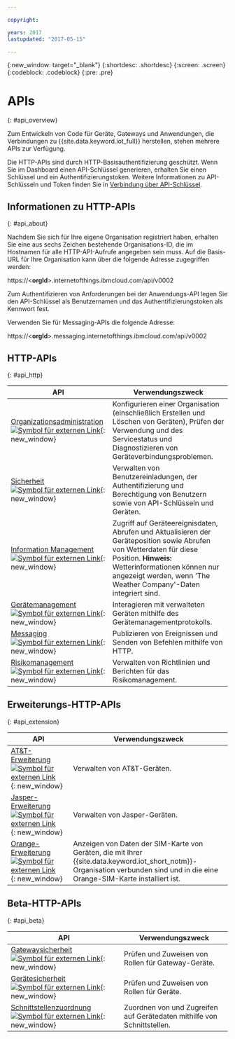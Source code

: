 ```yaml
---

copyright:

years: 2017
lastupdated: "2017-05-15"

---
```


{:new_window: target="\_blank"}
{:shortdesc: .shortdesc}
{:screen: .screen}
{:codeblock: .codeblock}
{:pre: .pre}


# APIs
{: #api_overview}

Zum Entwickeln von Code für Geräte, Gateways und Anwendungen, die Verbindungen zu {{site.data.keyword.iot_full}} herstellen, stehen mehrere APIs zur Verfügung.

Die HTTP-APIs sind durch HTTP-Basisauthentifizierung geschützt. Wenn Sie im Dashboard einen API-Schlüssel generieren, erhalten Sie einen Schlüssel und ein Authentifizierungstoken. Weitere Informationen zu API-Schlüsseln und Token finden Sie in [Verbindung über API-Schlüssel](../platform_authorization.html#api-key).


## Informationen zu HTTP-APIs
{: #api_about}

Nachdem Sie sich für Ihre eigene Organisation registriert haben, erhalten Sie eine aus sechs Zeichen bestehende Organisations-ID, die im Hostnamen für alle HTTP-API-Aufrufe angegeben sein muss. Auf die Basis-URL für Ihre Organisation kann über die folgende Adresse zugegriffen werden:

https://<**orgId**>.internetofthings.ibmcloud.com/api/v0002

Zum Authentifizieren von Anforderungen bei der Anwendungs-API legen Sie den API-Schlüssel als Benutzernamen und das Authentifizierungstoken als Kennwort fest.

Verwenden Sie für Messaging-APIs die folgende Adresse:

https://<**orgId**>.messaging.internetofthings.ibmcloud.com/api/v0002

## HTTP-APIs
{: #api_http}

API                     | Verwendungszweck       
------------- | -------------
[Organizationsadministration ![Symbol für externen Link](../../../icons/launch-glyph.svg)](https://docs.internetofthings.ibmcloud.com/apis/swagger/v0002/orgAdmin.html){: new_window} | Konfigurieren einer Organisation (einschließlich Erstellen und Löschen von Geräten), Prüfen der Verwendung und des Servicestatus und Diagnostizieren von Geräteverbindungsproblemen.
[Sicherheit ![Symbol für externen Link](../../../icons/launch-glyph.svg)](https://docs.internetofthings.ibmcloud.com/apis/swagger/v0002/security.html){: new_window} | Verwalten von Benutzereinladungen, der Authentifizierung und Berechtigung von Benutzern sowie von API-Schlüsseln und Geräten.
[Information Management ![Symbol für externen Link](../../../icons/launch-glyph.svg)](https://docs.internetofthings.ibmcloud.com/apis/swagger/v0002/info-mgmt.html){: new_window} |  Zugriff auf Geräteereignisdaten, Abrufen und Aktualisieren der Geräteposition sowie Abrufen von Wetterdaten für diese Position. **Hinweis:** Wetterinformationen können nur angezeigt werden, wenn 'The Weather Company'-Daten integriert sind.
[Gerätemanagement ![Symbol für externen Link](../../../icons/launch-glyph.svg)](https://docs.internetofthings.ibmcloud.com/apis/swagger/v0002/deviceMgmt.html){: new_window} | Interagieren mit verwalteten Geräten mithilfe des Gerätemanagementprotokolls.
[Messaging ![Symbol für externen Link](../../../icons/launch-glyph.svg)](https://docs.internetofthings.ibmcloud.com/apis/swagger/v0002/http-messaging.html){: new_window}   | Publizieren von Ereignissen und Senden von Befehlen mithilfe von HTTP.
[Risikomanagement ![Symbol für externen Link](../../../icons/launch-glyph.svg)](https://docs.internetofthings.ibmcloud.com/apis/swagger/v0002/riskmgmt.html){: new_window}   | Verwalten von Richtlinien und Berichten für das Risikomanagement.

## Erweiterungs-HTTP-APIs
{: #api_extension}

API                     | Verwendungszweck       
------------- | -------------
[AT&T-Erweiterung ![Symbol für externen Link](../../../icons/launch-glyph.svg)](https://docs.internetofthings.ibmcloud.com/apis/swagger/v0002/ext-atnt.html){: new_window} | Verwalten von AT&T-Geräten.
[Jasper-Erweiterung  ![Symbol für externen Link](../../../icons/launch-glyph.svg)](https://docs.internetofthings.ibmcloud.com/apis/swagger/v0002/ext-jasper.html){: new_window} | Verwalten von Jasper-Geräten.
[Orange-Erweiterung ![Symbol für externen Link](../../../icons/launch-glyph.svg)](https://docs.internetofthings.ibmcloud.com/apis/swagger/v0002/ext-orange.html){: new_window} | Anzeigen von Daten der SIM-Karte von Geräten, die mit Ihrer {{site.data.keyword.iot_short_notm}}-Organisation verbunden sind und in die eine Orange-SIM-Karte installiert ist.

## Beta-HTTP-APIs
{: #api_beta}

API                     | Verwendungszweck       
------------- | -------------
[Gatewaysicherheit ![Symbol für externen Link](../../../icons/launch-glyph.svg)](https://docs.internetofthings.ibmcloud.com/apis/swagger/v0002-beta/security-gateway-beta.html){: new_window}   | Prüfen und Zuweisen von Rollen für Gateway-Geräte.
[Gerätesicherheit ![Symbol für externen Link](../../../icons/launch-glyph.svg)](https://docs.internetofthings.ibmcloud.com/apis/swagger/v0002-beta/security-devices-beta.html){: new_window} | Prüfen und Zuweisen von Rollen für Geräte.
[Schnittstellenzuordnung ![Symbol für externen Link](../../../icons/launch-glyph.svg)](https://docs.internetofthings.ibmcloud.com/apis/swagger/v0002-beta/info-mgmt-beta.html){: new_window}   |   Zuordnen von und Zugreifen auf Gerätedaten mithilfe von Schnittstellen.
